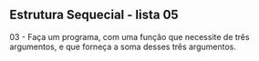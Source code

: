 ## Estrutura Sequecial - lista 05

03 - Faça um programa, com uma função que necessite de três argumentos, e que forneça a soma desses três argumentos.
